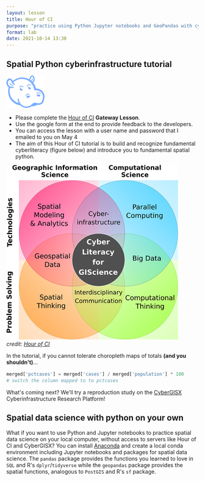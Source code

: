 ```yaml
---
layout: lesson
title: Hour of CI
purpose: "practice using Python Jupyter notebooks and GeoPandas with cyberinfrastructure"
format: lab
date: 2021-10-14 13:30
---
```


## Spatial Python cyberinfrastructure tutorial

<img src="/assets/hourofCI.png" width=100>

- Please complete the [Hour of CI](https://www.hourofci.org/) **Gateway Lesson**.
- Use the google form at the end to provide feedback to the developers.
- You can access the lesson with a user name and password that I emailed to you on May 4
- The aim of this Hour of CI tutorial is to build and recognize fundamental cyberliteracy (figure below) and introduce you to fundamental spatial python.

![cyber literacy from Hour of CI](/assets/cyberliteracyareas.png) <br> *credit: [Hour of CI](https://www.hourofci.org/)*

In the tutorial, if you cannot tolerate choropleth maps of totals **(and you shouldn't)**...

```python
merged['pctcases'] = merged['cases'] / merged['population'] * 100
# switch the column mapped to to pctcases
```

What's coming next? We'll try a reproduction study on the [CyberGISX](https://cybergis.illinois.edu/) Cyberinfrastructure Research Platform!

## Spatial data science with python on your own

What if you want to use Python and Jupyter notebooks to practice spatial data science on your local computer, without access to servers like Hour of CI and CyberGISX? You can install [Anaconda](https://www.anaconda.com/) and create a local conda environment including Jupyter notebooks and packages for spatial data science. The `pandas` package provides the functions you learned to love in `SQL` and R's `dplyr`/`tidyverse` while the `geopandas` package provides the spatial functions, analogous to `PostGIS` and R's `sf` package.
